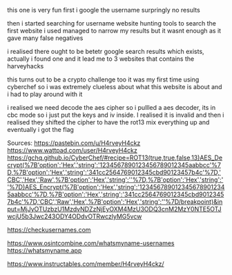 this one is very fun
first i google the username surpringly no results

then i started searching for username website hunting tools to search
the first website i used managed to narrow my results but it wasnt enough as it gave many false negatives

i realised there ought to be betetr google search results which exists, actually i found one and it lead me to 3 websites that contains the harveyhacks

this turns out to be a crypto challenge too 
it was my first time using cyberchef so i was extremely clueless about what this website is about and i had to play around with it

i realised we need decode the aes cipher so i pullled a aes decoder,
its in cbc mode so i just put the keys and iv inside. I realised it is invalid and then i realised they shifted the cipher to have the rot13 mix everything up and
eventually i got the flag

Sources:
https://pastebin.com/u/H4rveyH4ckz
https://www.wattpad.com/user/H4rveyH4ckz
https://gchq.github.io/CyberChef/#recipe=ROT13(true,true,false,13)AES_Decrypt(%7B'option':'Hex','string':'1234567890123456789012345aabbcc'%7D,%7B'option':'Hex','string':'341cc2564769012345cbd90123457b4c'%7D,'CBC','Hex','Raw',%7B'option':'Hex','string':''%7D,%7B'option':'Hex','string':''%7D)AES_Encrypt(%7B'option':'Hex','string':'1234567890123456789012345aabbcc'%7D,%7B'option':'Hex','string':'341cc2564769012345cbd90123457b4c'%7D,'CBC','Raw','Hex',%7B'option':'Hex','string':''%7D/breakpoint)&input=MjJyOTUzbzU1MzdvNDZzNjEyOXM4MzU3ODQ3cnM2MzY0NTE5OTJwcjU5b3Jwc243ODY4ODdvOTRwczlyMG5vcw

https://checkusernames.com

https://www.osintcombine.com/whatsmyname-usernames
https://whatsmyname.app

https://www.instructables.com/member/H4rveyH4ckz/
